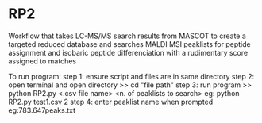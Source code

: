 # RP2
Workflow that takes LC-MS/MS search results from MASCOT to create a targeted reduced database and
searches MALDI MSI peaklists for peptide assignment and isobaric peptide differenciation with a rudimentary score assigned to matches 

To run program:
step 1: ensure script and files are in same directory
step 2: open terminal and open directory 
          >> cd "file path"
step 3: run program
          >> python RP2.py <.csv file name> <n. of peaklists to search>
          eg: python RP2.py test1.csv 2
step 4: enter peaklist name when prompted eg:783.647peaks.txt 





